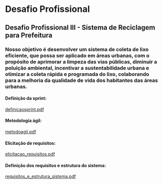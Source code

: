# Desafio Profissional
## Desafio Profissional III - Sistema de Reciclagem para Prefeitura

### Nosso objetivo é desenvolver um sistema de coleta de lixo eficiente, que possa ser aplicado em áreas urbanas, com o propósito de aprimorar a limpeza das vias públicas, diminuir a poluição ambiental, incentivar a sustentabilidade urbana e otimizar a coleta rápida e programada do lixo, colaborando para a melhoria da qualidade de vida dos habitantes das áreas urbanas. 

#### Definição da sprint: 
[definicaosprint.pdf](https://github.com/Berkhz/desafio_Reciclagem/files/10835250/definicaosprint.pdf)

#### Metodologia ágil:
[metodoagil.pdf](https://github.com/Berkhz/desafio_Reciclagem/files/10835251/metodoagil.pdf)

#### Elicitação de requisitos:
[elicitacao_requisitos.pdf](https://github.com/Berkhz/desafio_Reciclagem/files/10835253/elicitacao_requisitos.pdf)

#### Definição dos requisitos e estrutura do sistema:
[requisitos_e_estrutura_sistema.pdf](https://github.com/Berkhz/desafio_Reciclagem/files/10835254/requisitos_e_estrutura_sistema.pdf)
